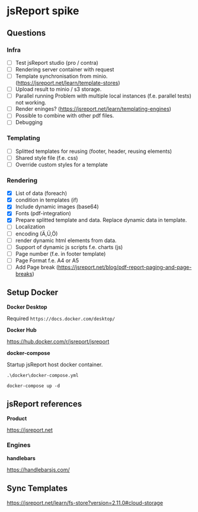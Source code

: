 # jsReport spike

## Questions

### Infra

- [ ] Test jsReport studio (pro / contra)
- [ ] Rendering server container with request
- [ ] Template synchronisation from minio. (https://jsreport.net/learn/template-stores)
- [ ] Upload result to minio / s3 storage.
- [ ] Parallel running Problem with multiple local instances (f.e. parallel tests) not working.
- [ ] Render eninges? (https://jsreport.net/learn/templating-engines)
- [ ] Possible to combine with other pdf files.
- [ ] Debugging

### Templating

- [ ] Splitted templates for reusing (footer, header, reusing elements)
- [ ] Shared style file (f.e. css)
- [ ] Override custom styles for a template

### Rendering

- [x] List of data (foreach)
- [x] condition in templates (if)
- [x] Include dynamic images (base64)
- [x] Fonts (pdf-integration)
- [x] Prepare splitted template and data. Replace dynamic data in template.
- [ ] Localization
- [ ] encoding (Ä,Ü,Ö)
- [ ] render dynamic html elements from data.
- [ ] Support of dynamic js scripts f.e. charts (js)
- [ ] Page number (f.e. in footer template)
- [ ] Page Format f.e. A4 or A5
- [ ] Add Page break (https://jsreport.net/blog/pdf-report-paging-and-page-breaks)

## Setup Docker

**Docker Desktop**

Required `https://docs.docker.com/desktop/`

**Docker Hub**

https://hub.docker.com/r/jsreport/jsreport

**docker-compose**

Startup jsReport host docker container.

`.\docker\docker-compose.yml`

```
docker-compose up -d
```

## jsReport references

**Product**

https://jsreport.net

### Engines

**handlebars**

https://handlebarsjs.com/

## Sync Templates

https://jsreport.net/learn/fs-store?version=2.11.0#cloud-storage
